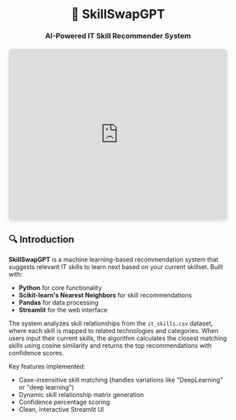 <div align="center">
  <h1>🚀 SkillSwapGPT</h1>
  <h3>AI-Powered IT Skill Recommender System</h3>

  <!-- YouTube Video Embed -->
  <div style="width: 100%; max-width: 700px; margin: 20px auto;">
    <iframe 
      width="100%" 
      height="394" 
      src="https://youtu.be/Ap_Q9KL5HEo?si=S_C-ISur9L2XIZVr" 
      frameborder="0" 
      allow="accelerometer; autoplay; clipboard-write; encrypted-media; gyroscope; picture-in-picture" 
      allowfullscreen
      style="border-radius: 8px; box-shadow: 0 4px 8px rgba(0,0,0,0.1);">
    </iframe>
  </div>
</div>

## 🔍 Introduction
**SkillSwapGPT** is a machine learning-based recommendation system that suggests relevant IT skills to learn next based on your current skillset. Built with:

- **Python** for core functionality
- **Scikit-learn's Nearest Neighbors** for skill recommendations
- **Pandas** for data processing
- **Streamlit** for the web interface

The system analyzes skill relationships from the `it_skills.csv` dataset, where each skill is mapped to related technologies and categories. When users input their current skills, the algorithm calculates the closest matching skills using cosine similarity and returns the top recommendations with confidence scores.

Key features implemented:
- Case-insensitive skill matching (handles variations like "DeepLearning" or "deep learning")
- Dynamic skill relationship matrix generation
- Confidence percentage scoring
- Clean, interactive Streamlit UI
</div>
